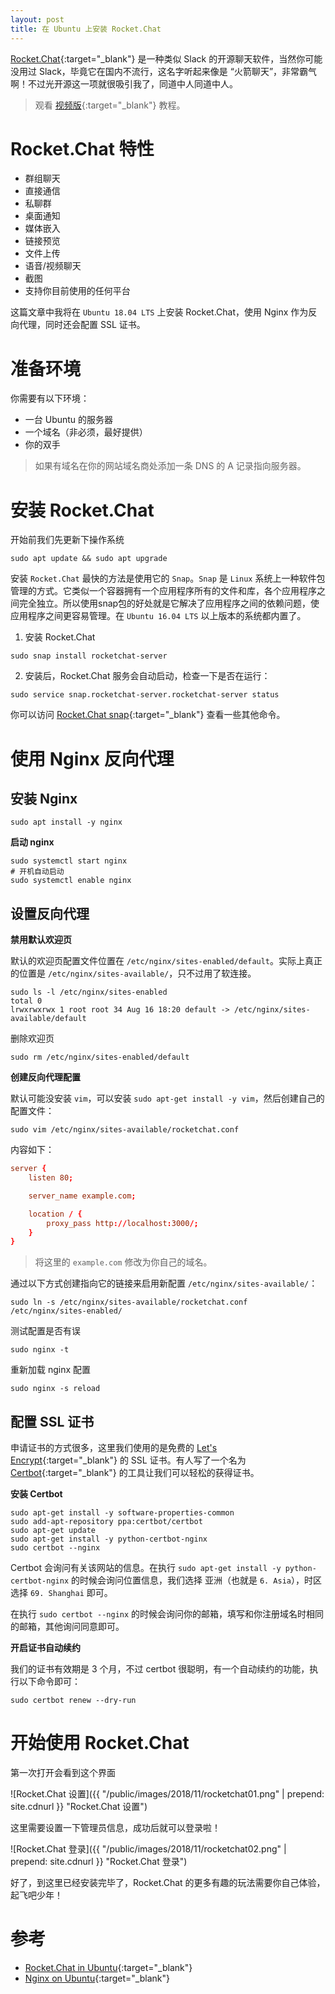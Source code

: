 ```yaml
---
layout: post
title: 在 Ubuntu 上安装 Rocket.Chat
---
```


[Rocket.Chat](https://github.com/RocketChat/Rocket.Chat){:target="_blank"} 是一种类似 Slack 的开源聊天软件，当然你可能没用过 Slack，毕竟它在国内不流行，这名字听起来像是 “火箭聊天”，非常霸气啊！不过光开源这一项就很吸引我了，同道中人同道中人。

> 观看 [视频版](https://www.youtube.com/watch?v=iaAot5K2sps){:target="_blank"} 教程。

# Rocket.Chat 特性

- 群组聊天
- 直接通信
- 私聊群
- 桌面通知
- 媒体嵌入
- 链接预览
- 文件上传
- 语音/视频聊天
- 截图
- 支持你目前使用的任何平台

这篇文章中我将在 `Ubuntu 18.04 LTS` 上安装 Rocket.Chat，使用 Nginx 作为反向代理，同时还会配置 SSL 证书。

# 准备环境

你需要有以下环境：

- 一台 Ubuntu 的服务器
- 一个域名（非必须，最好提供）
- 你的双手

> 如果有域名在你的网站域名商处添加一条 DNS 的 A 记录指向服务器。

# 安装 Rocket.Chat

开始前我们先更新下操作系统

```shell
sudo apt update && sudo apt upgrade
```

安装 `Rocket.Chat` 最快的方法是使用它的 `Snap`。`Snap` 是 `Linux` 系统上一种软件包管理的方式。它类似一个容器拥有一个应用程序所有的文件和库，各个应用程序之间完全独立。所以使用snap包的好处就是它解决了应用程序之间的依赖问题，使应用程序之间更容易管理。在 `Ubuntu 16.04 LTS` 以上版本的系统都内置了。

1. 安装 Rocket.Chat

```shell
sudo snap install rocketchat-server
```

2. 安装后，Rocket.Chat 服务会自动启动，检查一下是否在运行：

```shell
sudo service snap.rocketchat-server.rocketchat-server status
```

你可以访问 [Rocket.Chat snap](https://rocket.chat/docs/installation/manual-installation/ubuntu/snaps/){:target="_blank"} 查看一些其他命令。

# 使用 Nginx 反向代理

## 安装 Nginx

```shell
sudo apt install -y nginx
```

**启动 nginx**

```shell
sudo systemctl start nginx
# 开机自动启动
sudo systemctl enable nginx
```

## 设置反向代理

**禁用默认欢迎页**

默认的欢迎页配置文件位置在 `/etc/nginx/sites-enabled/default`。实际上真正的位置是 `/etc/nginx/sites-available/`，只不过用了软连接。

```shell
sudo ls -l /etc/nginx/sites-enabled
total 0
lrwxrwxrwx 1 root root 34 Aug 16 18:20 default -> /etc/nginx/sites-available/default
```

删除欢迎页

```shell
sudo rm /etc/nginx/sites-enabled/default
```

**创建反向代理配置**

默认可能没安装 `vim`，可以安装 `sudo apt-get install -y vim`，然后创建自己的配置文件：

```shell
sudo vim /etc/nginx/sites-available/rocketchat.conf
```

内容如下：

```conf
server {
    listen 80;

    server_name example.com;

    location / {
        proxy_pass http://localhost:3000/;
    }
}
```

> 将这里的 `example.com` 修改为你自己的域名。

通过以下方式创建指向它的链接来启用新配置 `/etc/nginx/sites-available/`：

```shell
sudo ln -s /etc/nginx/sites-available/rocketchat.conf /etc/nginx/sites-enabled/
```

测试配置是否有误

```shell
sudo nginx -t
```

重新加载 nginx 配置

```shell
sudo nginx -s reload
```

## 配置 SSL 证书

申请证书的方式很多，这里我们使用的是免费的 [Let's Encrypt](https://letsencrypt.org/){:target="_blank"} 的 SSL 证书。有人写了一个名为 [Certbot](https://certbot.eff.org/){:target="_blank"} 的工具让我们可以轻松的获得证书。

**安装 Certbot**

```shell
sudo apt-get install -y software-properties-common
sudo add-apt-repository ppa:certbot/certbot
sudo apt-get update
sudo apt-get install -y python-certbot-nginx
sudo certbot --nginx
```

Certbot 会询问有关该网站的信息。在执行 `sudo apt-get install -y python-certbot-nginx` 的时候会询问位置信息，我们选择 亚洲（也就是 `6. Asia`），时区选择 `69. Shanghai` 即可。

在执行 `sudo certbot --nginx` 的时候会询问你的邮箱，填写和你注册域名时相同的邮箱，其他询问同意即可。

**开启证书自动续约**

我们的证书有效期是 3 个月，不过 certbot 很聪明，有一个自动续约的功能，执行以下命令即可：

```shell
sudo certbot renew --dry-run
```

# 开始使用 Rocket.Chat

第一次打开会看到这个界面

![Rocket.Chat 设置]({{ "/public/images/2018/11/rocketchat01.png" | prepend: site.cdnurl }} "Rocket.Chat 设置")

这里需要设置一下管理员信息，成功后就可以登录啦！

![Rocket.Chat 登录]({{ "/public/images/2018/11/rocketchat02.png" | prepend: site.cdnurl }} "Rocket.Chat 登录")

好了，到这里已经安装完毕了，Rocket.Chat 的更多有趣的玩法需要你自己体验，起飞吧少年！

# 参考

- [Rocket.Chat in Ubuntu](https://rocket.chat/docs/installation/manual-installation/ubuntu/){:target="_blank"}
- [Nginx on Ubuntu](https://certbot.eff.org/lets-encrypt/ubuntuxenial-nginx.html){:target="_blank"}